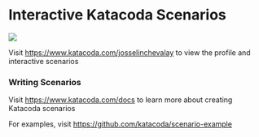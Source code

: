 # Interactive Katacoda Scenarios

[![](http://shields.katacoda.com/katacoda/josselinchevalay/count.svg)](https://www.katacoda.com/josselinchevalay "Get your profile on Katacoda.com")

Visit https://www.katacoda.com/josselinchevalay to view the profile and interactive scenarios

### Writing Scenarios
Visit https://www.katacoda.com/docs to learn more about creating Katacoda scenarios

For examples, visit https://github.com/katacoda/scenario-example

